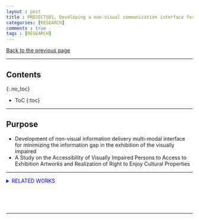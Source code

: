```yaml
---
layout : post
title : PROJECTS01, Developing a non-visual communication interface for exhibitions of visual arts for the visually impaired and studying the parties’ perspectives on expanding the rights of enjoyment of culture
categories: [RESEARCH]
comments : true
tags : [RESEARCH]
---
```

[Back to the previous page](https://userdyk-github.github.io/Research.html) <br>

---

## Contents
{:.no_toc}

* ToC
{:toc}

<hr class="division1">

## Purpose

- Development of non-visual information delivery multi-modal interface for minimizing the information gap in the exhibition of the visually impaired
- A Study on the Accessibility of Visually Impaired Persons to Access to Exhibition Artworks and Realization of Right to Enjoy Cultural Properties
   
<hr class="division2">





<details markdown="1">
<summary class='jb-small' style="color:blue">RELATED WORKS</summary>
<hr class='division3'>
<hr class='division3'>
</details>

<br><br><br>
<hr class="division1">

